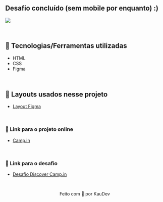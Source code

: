 ## Desafio concluído (sem mobile por enquanto) :)
<img src="https://user-images.githubusercontent.com/100402549/156467316-240762d2-ba4a-475a-bdc4-ab9974603971.png" align="center" />

&nbsp;

## 💜 Tecnologias/Ferramentas utilizadas

* HTML
* CSS
* Figma

&nbsp;

## 💜 Layouts usados nesse projeto
* [Layout Figma](https://www.figma.com/file/tcOuB14UoP0sIUgaLQ0oyb/DD-%2F-Login-Form---CSS-(Copy)?node-id=216%3A2)

&nbsp;

### 💜 Link para o projeto online
* [Camp.in](https://kauanidev.github.io/rocketseat-camp-in/)

&nbsp;

### 💜 Link para o desafio
* [Desafio Discover Camp.in](https://efficient-sloth-d85.notion.site/Desafio-Login-Form-CSS-a10caea5a183494e97eb9ce4f33536b3)

&nbsp;

<p align="center">Feito com 💜 por KauDev</p>
